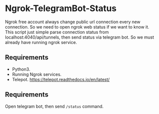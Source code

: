 # Ngrok-TelegramBot-Status
Ngrok free account always change public url connection every new connection. So we need to open ngrok web status if we want to know it. This script just simple parse connection status from localhost:4040/api/tunnels, then send status via telegram bot. So we must already have running ngrok service. 

## Requirements
- Python3.
- Running Ngrok services.
- Telepot. https://telepot.readthedocs.io/en/latest/

## Requirements
Open telegram bot, then send `/status` command.
